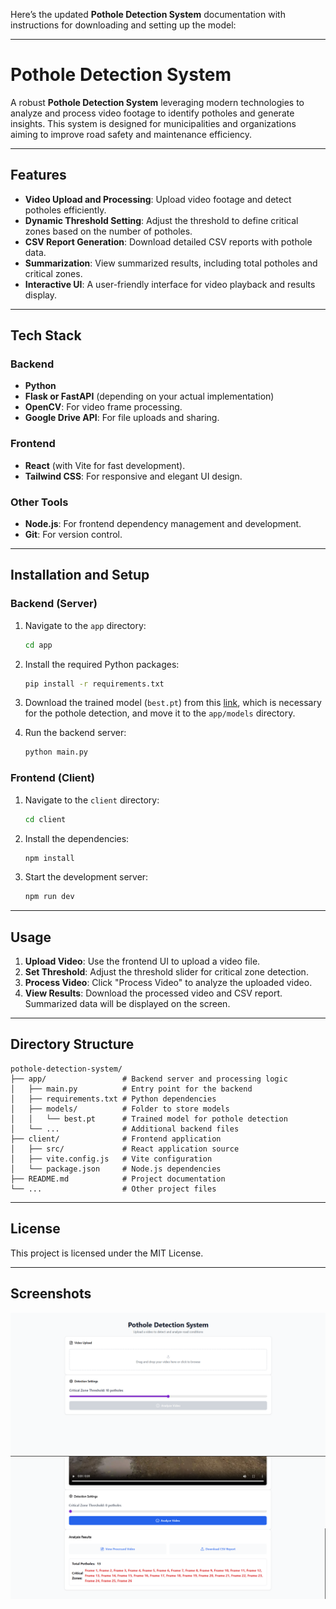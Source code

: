 Here’s the updated **Pothole Detection System** documentation with instructions for downloading and setting up the model:

---

# Pothole Detection System

A robust **Pothole Detection System** leveraging modern technologies to analyze and process video footage to identify potholes and generate insights. This system is designed for municipalities and organizations aiming to improve road safety and maintenance efficiency.

---

## Features

- **Video Upload and Processing**: Upload video footage and detect potholes efficiently.
- **Dynamic Threshold Setting**: Adjust the threshold to define critical zones based on the number of potholes.
- **CSV Report Generation**: Download detailed CSV reports with pothole data.
- **Summarization**: View summarized results, including total potholes and critical zones.
- **Interactive UI**: A user-friendly interface for video playback and results display.

---

## Tech Stack

### Backend
- **Python**
- **Flask or FastAPI** (depending on your actual implementation)
- **OpenCV**: For video frame processing.
- **Google Drive API**: For file uploads and sharing.

### Frontend
- **React** (with Vite for fast development).
- **Tailwind CSS**: For responsive and elegant UI design.

### Other Tools
- **Node.js**: For frontend dependency management and development.
- **Git**: For version control.

---

## Installation and Setup

### Backend (Server)
1. Navigate to the `app` directory:
   ```bash
   cd app
   ```
2. Install the required Python packages:
   ```bash
   pip install -r requirements.txt
   ```
3. Download the trained model (`best.pt`) from this <a href='https://drive.google.com/file/d/1TWHnNlx7Ys2UsOFGGrBOkr4NFwIsNITH/view?usp=drive_link'>link</a>, which is necessary for the pothole detection, and move it to the `app/models` directory.

4. Run the backend server:
   ```bash
   python main.py
   ```

### Frontend (Client)
1. Navigate to the `client` directory:
   ```bash
   cd client
   ```
2. Install the dependencies:
   ```bash
   npm install
   ```
3. Start the development server:
   ```bash
   npm run dev
   ```

---

## Usage
1. **Upload Video**: Use the frontend UI to upload a video file.
2. **Set Threshold**: Adjust the threshold slider for critical zone detection.
3. **Process Video**: Click "Process Video" to analyze the uploaded video.
4. **View Results**: Download the processed video and CSV report. Summarized data will be displayed on the screen.

---

## Directory Structure

```
pothole-detection-system/
├── app/                 # Backend server and processing logic
│   ├── main.py          # Entry point for the backend
│   ├── requirements.txt # Python dependencies
│   ├── models/          # Folder to store models
│   │   └── best.pt      # Trained model for pothole detection
│   └── ...              # Additional backend files
├── client/              # Frontend application
│   ├── src/             # React application source
│   ├── vite.config.js   # Vite configuration
│   └── package.json     # Node.js dependencies
├── README.md            # Project documentation
└── ...                  # Other project files
```

---

## License
This project is licensed under the MIT License.

---

## Screenshots
![Pothole Detection UI](images/home.png)
![Pothole Detection Results](images/results.png)
